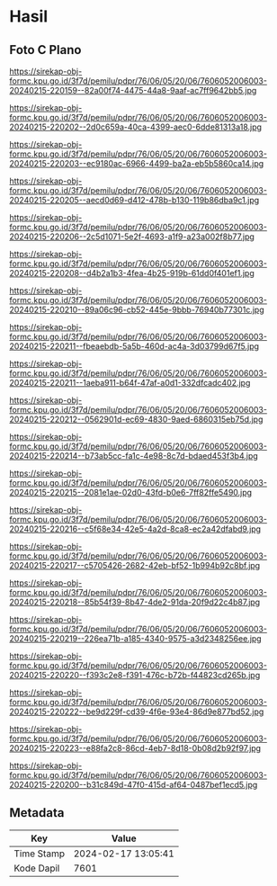 # Hasil

## Foto C Plano

https://sirekap-obj-formc.kpu.go.id/3f7d/pemilu/pdpr/76/06/05/20/06/7606052006003-20240215-220159--82a00f74-4475-44a8-9aaf-ac7ff9642bb5.jpg

https://sirekap-obj-formc.kpu.go.id/3f7d/pemilu/pdpr/76/06/05/20/06/7606052006003-20240215-220202--2d0c659a-40ca-4399-aec0-6dde81313a18.jpg

https://sirekap-obj-formc.kpu.go.id/3f7d/pemilu/pdpr/76/06/05/20/06/7606052006003-20240215-220203--ec9180ac-6966-4499-ba2a-eb5b5860ca14.jpg

https://sirekap-obj-formc.kpu.go.id/3f7d/pemilu/pdpr/76/06/05/20/06/7606052006003-20240215-220205--aecd0d69-d412-478b-b130-119b86dba9c1.jpg

https://sirekap-obj-formc.kpu.go.id/3f7d/pemilu/pdpr/76/06/05/20/06/7606052006003-20240215-220206--2c5d1071-5e2f-4693-a1f9-a23a002f8b77.jpg

https://sirekap-obj-formc.kpu.go.id/3f7d/pemilu/pdpr/76/06/05/20/06/7606052006003-20240215-220208--d4b2a1b3-4fea-4b25-919b-61dd0f401ef1.jpg

https://sirekap-obj-formc.kpu.go.id/3f7d/pemilu/pdpr/76/06/05/20/06/7606052006003-20240215-220210--89a06c96-cb52-445e-9bbb-76940b77301c.jpg

https://sirekap-obj-formc.kpu.go.id/3f7d/pemilu/pdpr/76/06/05/20/06/7606052006003-20240215-220211--fbeaebdb-5a5b-460d-ac4a-3d03799d67f5.jpg

https://sirekap-obj-formc.kpu.go.id/3f7d/pemilu/pdpr/76/06/05/20/06/7606052006003-20240215-220211--1aeba911-b64f-47af-a0d1-332dfcadc402.jpg

https://sirekap-obj-formc.kpu.go.id/3f7d/pemilu/pdpr/76/06/05/20/06/7606052006003-20240215-220212--0562901d-ec69-4830-9aed-6860315eb75d.jpg

https://sirekap-obj-formc.kpu.go.id/3f7d/pemilu/pdpr/76/06/05/20/06/7606052006003-20240215-220214--b73ab5cc-fa1c-4e98-8c7d-bdaed453f3b4.jpg

https://sirekap-obj-formc.kpu.go.id/3f7d/pemilu/pdpr/76/06/05/20/06/7606052006003-20240215-220215--2081e1ae-02d0-43fd-b0e6-7ff82ffe5490.jpg

https://sirekap-obj-formc.kpu.go.id/3f7d/pemilu/pdpr/76/06/05/20/06/7606052006003-20240215-220216--c5f68e34-42e5-4a2d-8ca8-ec2a42dfabd9.jpg

https://sirekap-obj-formc.kpu.go.id/3f7d/pemilu/pdpr/76/06/05/20/06/7606052006003-20240215-220217--c5705426-2682-42eb-bf52-1b994b92c8bf.jpg

https://sirekap-obj-formc.kpu.go.id/3f7d/pemilu/pdpr/76/06/05/20/06/7606052006003-20240215-220218--85b54f39-8b47-4de2-91da-20f9d22c4b87.jpg

https://sirekap-obj-formc.kpu.go.id/3f7d/pemilu/pdpr/76/06/05/20/06/7606052006003-20240215-220219--226ea71b-a185-4340-9575-a3d2348256ee.jpg

https://sirekap-obj-formc.kpu.go.id/3f7d/pemilu/pdpr/76/06/05/20/06/7606052006003-20240215-220220--f393c2e8-f391-476c-b72b-f44823cd265b.jpg

https://sirekap-obj-formc.kpu.go.id/3f7d/pemilu/pdpr/76/06/05/20/06/7606052006003-20240215-220222--be9d229f-cd39-4f6e-93e4-86d9e877bd52.jpg

https://sirekap-obj-formc.kpu.go.id/3f7d/pemilu/pdpr/76/06/05/20/06/7606052006003-20240215-220223--e88fa2c8-86cd-4eb7-8d18-0b08d2b92f97.jpg

https://sirekap-obj-formc.kpu.go.id/3f7d/pemilu/pdpr/76/06/05/20/06/7606052006003-20240215-220200--b31c849d-47f0-415d-af64-0487bef1ecd5.jpg


## Metadata

| Key        | Value               |
| ---------- | ------------------- |
| Time Stamp | 2024-02-17 13:05:41 |
| Kode Dapil | 7601                |



